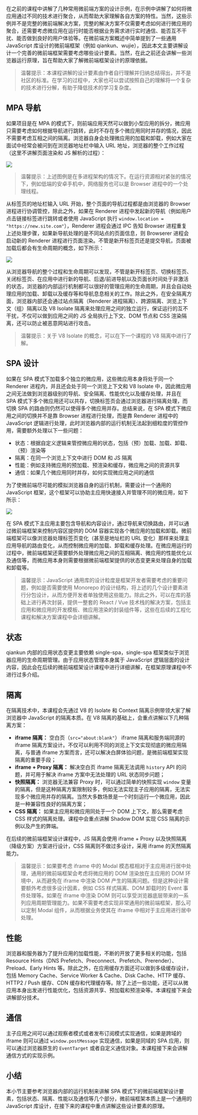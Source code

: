 ﻿在之前的课程中讲解了几种常用微前端方案的设计示例，在示例中讲解了如何将微应用通过不同的技术进行聚合，从而帮助大家理解各自方案的特性。当然，这些示例并不是完整的微前端解决方案，完整的解决方案不仅需要考虑如何进行微应用的聚合，还需要考虑微应用在运行时能否根据业务需求进行实时通信、能否互不干扰、能否做到良好的用户体验等。在微前端方案概述中简单提到了一些通用 JavaScript 库设计的微前端框架（例如 qiankun、wujie），因此本文主要讲解设计一个完善的微前端框架需要考虑哪些设计要素。当然，在此之前还会讲解一些浏览器运行原理，旨在帮助大家了解微前端框架设计的原理依据。

> 温馨提示：本课程讲解的设计要素由作者自行理解并归纳总结得出，并不是社区的标准。在学习的过程中，大家也可以尝试按照自己的理解将一个复杂的技术进行分解，有助于降低技术的学习复杂度。


## MPA 导航

如果项目是在 MPA 的模式下，则前端应用天然可以做到小型应用的拆分，微应用只需要考虑如何根据导航进行跳转，此时不存在多个微应用同时并存的情况，因此不需要考虑互相之间的隔离。浏览器自身会处理微应用的加载和卸载，例如大家在面试中经常会被问到在浏览器地址栏中输入 URL 地址，浏览器的整个工作过程（这里不讲解页面渲染和 JS 解析的过程）：

![](https://p3-juejin.byteimg.com/tos-cn-i-k3u1fbpfcp/dd9d66b39fb74b229eaece51205ef668~tplv-k3u1fbpfcp-zoom-1.image)

> 温馨提示：上述图例是在多进程架构的情况下。在运行资源相对紧张的情况下，例如低端的安卓手机中，网络服务也可以是 Browser 进程中的一个处理线程。

从标签页的地址栏输入 URL 开始，整个页面的导航过程都是由浏览器的 Browser 进程进行协调管控，除此之外，如果在 Renderer 进程中发起新的导航（例如用户点击链接标签进行跳转或者使用 JavaScript 执行 `window.location = "https://new.site.com"`），Renderer 进程会通过 IPC 告知 Browser 进程重复上述处理步骤，如果新导航处理的是不同站点的页面信息，则 Browserer 进程会启动新的 Renderer 进程进行页面渲染。不管是新开标签页还是提交导航，页面被加载后都会有生命周期的概念，如下所示：

![](https://p3-juejin.byteimg.com/tos-cn-i-k3u1fbpfcp/440aa671d6fd473590ac1d1fd508327e~tplv-k3u1fbpfcp-zoom-1.image)

从浏览器导航的整个过程和生命周期可以发现，不管是新开标签页、切换标签页、关闭标签页、在应用中进行新的导航、后退/前进导航以及页面长时间处于非激活的状态，浏览器的内部运行机制都可以很好的管理应用的生命周期，并且会自动处理应用的加载、卸载以及缓存等和导航息息相关的工作。除此之外，在安全隔离方面，浏览器内部还会通过站点隔离（Renderer 进程隔离）、跨源隔离、浏览上下文（组）隔离以及 V8 Isolate 隔离来处理应用之间的独立运行，保证运行的互不干扰，不仅可以做到应用之间的 JS 全局执行上下文、DOM 节点和 CSS 渲染隔离，还可以防止被恶意网站进行攻击。

> 温馨提示：关于 V8 Isolate 的概念，可以在下一个课程的 V8 隔离中进行了解。


## SPA 设计

如果在 SPA 模式下加载多个独立的微应用，这些微应用本身将处于同一个 Renderer 进程内，并且还会处于同一个浏览上下文和 V8 Isolate 中，因此微应用之间无法做到浏览器级别的导航、安全隔离、性能优化以及缓存处理，并且在 SPA 模式下多个微应用还可以共存，切换标签页会通过浏览器进行隔离处理，而切换 SPA 的路由则仍然可以使得多个微应用并存。总结来说，在 SPA 模式下微应用之间的切换并不是靠 Browser 进程进行处理，而是靠 Renderer 进程中的 JavaScript 逻辑进行处理，此时浏览器内部的运行机制无法起到细粒度的管控作用，需要额外处理以下一些问题：

-   状态：根据自定义逻辑来管控微应用的状态，包括（预）加载、加载、卸载、（预）渲染等
-   隔离：在同一个浏览上下文中进行 DOM 和 JS 隔离
-   性能：例如支持微应用的预加载、预渲染和缓存，微应用之间的资源共享
-   通信：如果几个微应用同时并存，如何实现微应用之间的通信

为了使微前端尽可能的模拟浏览器自身的运行机制，需要设计一个通用的 JavaScript 框架，这个框架可以协助主应用快速接入并管理不同的微应用，如下所示：

![](https://p3-juejin.byteimg.com/tos-cn-i-k3u1fbpfcp/76dd21cb74644f30ae5519d1f28ed8d0~tplv-k3u1fbpfcp-zoom-1.image)

在 SPA 模式下主应用主要包含导航和内容设计，通过导航来切换路由，并可以通过微前端框架来控制内容区提供的 DOM 容器实现各个微应用的加载和卸载。微前端框架可以像浏览器处理标签页变化（甚至是地址栏的 URL 变化）那样来处理主应用导航的路由变化，从而控制微应用的加载、卸载和缓存处理。在微应用运行的过程中，微前端框架还需要额外处理微应用之间的互相隔离、微应用的性能优化以及通信等，而微应用本身则需要根据微前端框架提供的状态变更来处理自身的加载和卸载等。

> 温馨提示：JavaScript 通用库的设计粒度是框架开发者需要考虑的重要问题，例如是否需要使用 Monorepo 的设计结构，将上述的几个设计要素进行分包设计，从而方便开发者单独使用这些能力。除此之外，可以在库的基础上进行再次封装，提供一整套的 React / Vue 技术栈的解决方案，包括主应用和微应用的开发模板、微应用渲染的封装组件等，这些在后续的工程化课程和解决方案课程中会详细讲解。


## 状态

qiankun 内部的应用状态变更主要依赖 single-spa，single-spa 框架类似于浏览器应用的生命周期管理。由于应用状态管理本身属于 JavaScript 逻辑层面的设计内容，因此会在后续的微前端框架设计课程中进行详细讲解，在框架原理课程中不进行过多介绍。

## 隔离

在隔离技术中，本课程会先通过 V8 的 Isolate 和 Context 隔离示例带领大家了解浏览器中 JavaScript 的隔离本质。在 V8 隔离的基础上，会重点讲解以下几种隔离方案：

-   **iframe 隔离：** 空白页（`src="about:blank"`） iframe 隔离和服务端同源的 iframe 隔离方案设计。不仅可以利用不同的浏览上下文实现彻底的微应用隔离，与普通 iframe 方案而言，还可以解决白屏体验问题，是微前端框架实现隔离的重要手段；
-   **iframe + Proxy 隔离：** 解决空白页 iframe 隔离无法调用 `history` API 的问题，并可用于解决 iframe 方案中无法处理的 URL 状态同步问题；
-   **快照隔离：** 浏览器无法兼容 Proxy 时，可以通过简单的快照实现 `window` 变量的隔离，但是这种隔离方案限制较多，例如无法实现主子应用的隔离，无法实现多个微应用并存的隔离。当然大多数场景是一个时刻运行一个微应用，因此是一种兼容性良好的隔离方案；
-   **CSS 隔离：** 如果主应用和微应用同处于一个 DOM 上下文，那么需要考虑 CSS 样式的隔离处理。课程中会重点讲解 Shadow DOM 实现 CSS 隔离的示例以及产生的弊端。

在后续的微前端框架设计课程中，JS 隔离会使用 iframe + Proxy 以及快照隔离（降级方案）方案进行设计，CSS 隔离则不做过多设计，采用 iframe 的天然隔离能力。

> 温馨提示：如果要考虑 iframe 中的 Modal 模态框相对于主应用进行居中处理，通用的微前端框架会考虑将微应用的 DOM 渲染放在主应用的 DOM 环境中，从而避免在 iframe 中渲染 DOM 产生的隔离问题。但是这种设计需要额外考虑很多设计因素，例如 CSS 样式隔离、DOM 卸载时的 Event 事件处理等。如果在 iframe 中渲染 DOM 则可以享受浏览器底层带来的一系列应用周期管理能力。如果不需要考虑实现非常通用的微前端框架，那么可以定制 Modal 组件，从而根据业务使其在 iframe 中相对于主应用进行居中处理。

## 性能

浏览器和服务器为了提升应用的加载性能，不断的开放了更多相关的功能，包括 Resource Hints（DNS Prefetch、Preconnect、Prefetch、Prerender）、Preload、Early Hints 等。除此之外，在应用缓存方面还可以做到多级缓存设计，包括 Memory Cache、Service Worker & Cache、Disk Cache、HTTP 缓存、 HTTP2 / Push 缓存、CDN 缓存和代理缓存等。除了上述一些功能，还可以从微应用本身出发进行性能优化，包括资源共享、预加载和预渲染等。本课程接下来会讲解部分技术。

## 通信

主子应用之间可以通过观察者模式或者发布订阅模式实现通信，如果是跨域的 iframe 则可以通过 `window.postMessage` 实现通信，如果是同域的 SPA 应用，则可以通过浏览器原生的 `EventTarget` 或者自定义通信对象。本课程接下来会讲解通信方式的实现示例。


## 小结

本小节主要参考浏览器内部的运行机制来讲解 SPA 模式下的微前端框架设计要素，包括状态、隔离、性能以及通信等几个部分，微前端框架本质上是一个通用的 JavaScript 库设计，在接下来的课程中重点讲解这些设计要素的原理。
